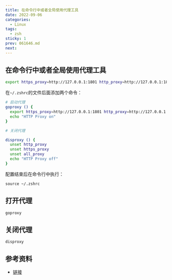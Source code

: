 ```yaml
---
title: 在命令行中或者全局使用代理工具
date: 2022-09-06
categories:
  - Linux
tags:
  - zsh
sticky: 1
prev: 061646.md
next:
---
```




<!-- more -->

## 在命令行中或者全局使用代理工具

```bash
export https_proxy=http://127.0.0.1:1801 http_proxy=http://127.0.0.1:1801 all_proxy=socks5://127.0.0.1:1802
```

在`~/.zshrc`的文件后面添加两个命令：

```bash
# 启动代理
goproxy () {
  export https_proxy=http://127.0.0.1:1801 http_proxy=http://127.0.0.1:1801 all_proxy=socks5://127.0.0.1:1802
  echo "HTTP Proxy on"
}

# 关闭代理

disproxy () {
  unset http_proxy
  unset https_proxy
  unset all_proxy
  echo "HTTP Proxy off"
}
```

配置结束后在命令行中执行：

```shell
source ~/.zshrc
```
## 打开代理

```shell
goproxy 
```

## 关闭代理

```shell
disproxy
```
## 参考资料
- [链接](https://www.jianshu.com/p/bd4a5acbc444)
